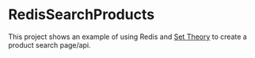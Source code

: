 # RedisSearchProducts

This project shows an example of using Redis and [Set Theory](https://plato.stanford.edu/entries/set-theory/#:~:text=Set%20theory%20is%20the%20mathematical,whose%20members%20are%20also%20sets.) to create a product search page/api.
